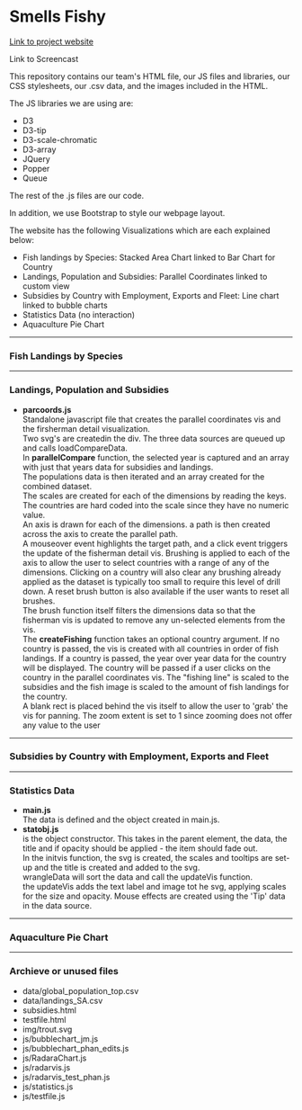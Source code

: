 # Smells Fishy

[Link to project website](https://jacoma.github.io/smellsfishy.github.io/)

Link to Screencast

This repository contains our team's HTML file, our JS files and libraries, our CSS stylesheets, our .csv data, and the images included in the HTML.

The JS libraries we are using are:
- D3
- D3-tip
- D3-scale-chromatic
- D3-array
- JQuery
- Popper
- Queue

The rest of the .js files are our code.

In addition, we use Bootstrap to style our webpage layout.

The website has the following Visualizations which are each explained below:
- Fish landings by Species: Stacked Area Chart linked to Bar Chart for Country
- Landings, Population and Subsidies: Parallel Coordinates linked to custom view
- Subsidies by Country with Employment, Exports and Fleet: Line chart linked to bubble charts
- Statistics Data (no interaction)
- Aquaculture Pie Chart
 ---
 ### Fish Landings by Species
 
 ---
 ### Landings, Population and Subsidies  

- **parcoords.js**  
Standalone javascript file that creates the parallel coordinates vis and the firsherman detail visualization.  
Two svg's are createdin the div. The three data sources are queued up and calls loadCompareData.   
In **parallelCompare** function, the selected year is captured and an array with just that years data for subsidies and landings.  
The populations data is then iterated and an array created for the combined dataset.  
The scales are created for each of the dimensions by reading the keys.
The countries are hard coded into the scale since they have no numeric value.  
An axis is drawn for each of the dimensions. a path is then created across the axis to create the parallel path.  
A mouseover event highlights the target path, and a click event triggers the update of the fisherman detail vis.
Brushing is applied to each of the axis to allow the user to select countries with a range of any of the dimensions.
Clicking on a country will also clear any brushing already applied as the dataset is typically too small to require this level of drill down.
A reset brush button is also available if the user wants to reset all brushes.  
The brush function itself filters the dimensions data so that the fisherman vis is updated to remove any un-selected elements from the vis.  
The **createFishing** function takes an optional country argument. If no country is passed, the vis is created with all countries in order of fish landings.
If a country is passed, the year over year data for the country will be displayed. The country will be passed if a user clicks on the country in the parallel coordinates vis.
The "fishing line" is scaled to the subsidies and the fish image is scaled to the amount of fish landings for the country.  
A blank rect is placed behind the vis itself to allow the user to 'grab' the vis for panning.
The zoom extent is set to 1 since zooming does not offer any value to the user



 ---
 ### Subsidies by Country with Employment, Exports and Fleet
 
 ---
 ### Statistics Data
 - **main.js**   
 The data is defined and the object created in main.js.   
 - **statobj.js**   
 is the object constructor. This takes in the parent element, 
 the data, the title and if opacity should be applied - the item should fade out.  
 In the initvis function, the svg is created, the scales and tooltips are set-up 
 and the title is created and added to the svg.  
 wrangleData will sort the data and call the updateVis function.  
 the updateVis adds the text label and image tot he svg, applying scales for the size and opacity.
 Mouse effects are created using the 'Tip' data in the data source.
 
 
 ---
 ### Aquaculture Pie Chart
 
 
 ---
 ### Archieve or unused files
- data/global_population_top.csv
-  data/landings_SA.csv
- subsidies.html
- testfile.html
- img/trout.svg
- js/bubblechart_jm.js
- js/bubblechart_phan_edits.js
- js/RadaraChart.js
- js/radarvis.js
- js/radarvis_test_phan.js
- js/statistics.js
- js/testfile.js
